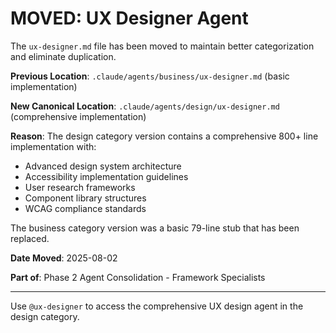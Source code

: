 # MOVED: UX Designer Agent

The `ux-designer.md` file has been moved to maintain better categorization and eliminate duplication.

**Previous Location**: `.claude/agents/business/ux-designer.md` (basic implementation)

**New Canonical Location**: `.claude/agents/design/ux-designer.md` (comprehensive implementation)

**Reason**: The design category version contains a comprehensive 800+ line implementation with:
- Advanced design system architecture
- Accessibility implementation guidelines
- User research frameworks
- Component library structures
- WCAG compliance standards

The business category version was a basic 79-line stub that has been replaced.

**Date Moved**: 2025-08-02

**Part of**: Phase 2 Agent Consolidation - Framework Specialists

---

Use `@ux-designer` to access the comprehensive UX design agent in the design category.